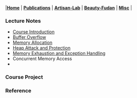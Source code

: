 |[<b>Home</b>](https://hxuhack.github.io/) | [<b>Publications</b>](publication/list) | [<b>Artisan-Lab</b>](lab/page) | [<b>Beauty-Fudan</b>](../photo/page) | [<b>Misc</b>](misc/list) |

### Lecture Notes
- [Course Introduction](memsafe/L0-course_intro.pdf)
- [Buffer Overflow](memsafe/L1-buffer_overflow.pdf)
- [Memory Allocation](memsafe/L2-mem_allocation.pdf)
- [Heap Attack and Protection](memsafe/L3-heap_attack.pdf)
- [Memory Exhaustion and Exception Handling](memsafe/L4-memory_exhaustion.pdf)
- Concurrent Memory Access
- 
### Course Project


### Reference 


